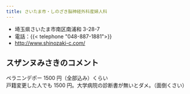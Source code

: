 ```yaml
---
title: さいたま市・しのざき脳神経外科産婦人科
---
```


- 埼玉県さいたま市南区南浦和 3-28-7
- 電話：{{< telephone "048-887-1881">}}
- <http://www.shinozaki-c.com/>

## スザンヌみさきのコメント

ペラニンデポー 1500 円（全部込み）くらい  
戸籍変更した人でも 1500 円。大学病院の診断書が無いとダメ。（面倒くさい）
